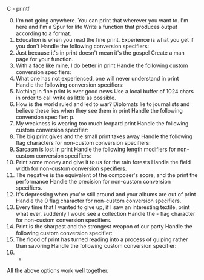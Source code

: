C - printf

0. I'm not going anywhere. You can print that wherever you want to. I'm here and I'm a Spur for life
Write a function that produces output according to a format.
1. Education is when you read the fine print. Experience is what you get if you don't
Handle the following conversion specifiers:
2. Just because it's in print doesn't mean it's the gospel
Create a man page for your function.
3. With a face like mine, I do better in print
Handle the following custom conversion specifiers:
4. What one has not experienced, one will never understand in print
Handle the following conversion specifiers:
5. Nothing in fine print is ever good news
Use a local buffer of 1024 chars in order to call write as little as possible.
6. How is the world ruled and led to war? Diplomats lie to journalists and believe these lies when they see them in print
Handle the following conversion specifier: p.
7. My weakness is wearing too much leopard print
Handle the following custom conversion specifier:
8. The big print gives and the small print takes away
Handle the following flag characters for non-custom conversion specifiers:
9. Sarcasm is lost in print
Handle the following length modifiers for non-custom conversion specifiers:
10. Print some money and give it to us for the rain forests
Handle the field width for non-custom conversion specifiers.
11. The negative is the equivalent of the composer's score, and the print the performance
Handle the precision for non-custom conversion specifiers.
12. It's depressing when you're still around and your albums are out of print
Handle the 0 flag character for non-custom conversion specifiers.
13. Every time that I wanted to give up, if I saw an interesting textile, print what ever, suddenly I would see a collection
Handle the - flag character for non-custom conversion specifiers.
14. Print is the sharpest and the strongest weapon of our party
Handle the following custom conversion specifier:
15. The flood of print has turned reading into a process of gulping rather than savoring
Handle the following custom conversion specifier:
16. *
All the above options work well together.

